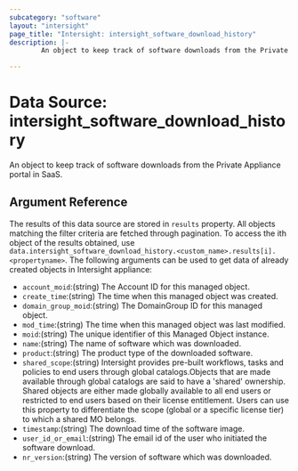 ```yaml
---
subcategory: "software"
layout: "intersight"
page_title: "Intersight: intersight_software_download_history"
description: |-
        An object to keep track of software downloads from the Private Appliance portal in SaaS.

---
```


# Data Source: intersight_software_download_history
An object to keep track of software downloads from the Private Appliance portal in SaaS.
## Argument Reference
The results of this data source are stored in `results` property.
All objects matching the filter criteria are fetched through pagination.
To access the ith object of the results obtained, use `data.intersight_software_download_history.<custom_name>.results[i].<propertyname>`.
The following arguments can be used to get data of already created objects in Intersight appliance:
* `account_moid`:(string) The Account ID for this managed object. 
* `create_time`:(string) The time when this managed object was created. 
* `domain_group_moid`:(string) The DomainGroup ID for this managed object. 
* `mod_time`:(string) The time when this managed object was last modified. 
* `moid`:(string) The unique identifier of this Managed Object instance. 
* `name`:(string) The name of software which was downloaded. 
* `product`:(string) The product type of the downloaded software. 
* `shared_scope`:(string) Intersight provides pre-built workflows, tasks and policies to end users through global catalogs.Objects that are made available through global catalogs are said to have a 'shared' ownership. Shared objects are either made globally available to all end users or restricted to end users based on their license entitlement. Users can use this property to differentiate the scope (global or a specific license tier) to which a shared MO belongs. 
* `timestamp`:(string) The download time of the software image. 
* `user_id_or_email`:(string) The email id of the user who initiated the software download. 
* `nr_version`:(string) The version of software which was downloaded. 
 
